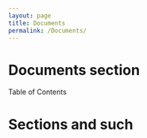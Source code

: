 ```yaml
---
layout: page
title: Documents
permalink: /Documents/
---
```


# Documents section 

Table of Contents



# Sections and such 
